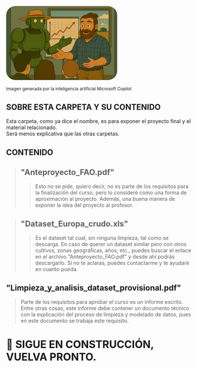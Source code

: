 <div style="display: flex; justify-content: left;">
    <img src="../imag/presen.png" style="border-radius: 25px; width: 60%;">
</div>

<small>Imagen generada por la inteligencia artificial Microsoft Copilot</small>

## SOBRE ESTA CARPETA Y SU CONTENIDO

Esta carpeta, como ya dice el nombre, es para exponer el proyecto final y el material relacionado.  
Será menos explicativa que las otras carpetas.  

## CONTENIDO

> ## "Anteproyecto_FAO.pdf"  
>> Esto no se pide, quiero decir, no es parte de los requisitos para la finalización del curso, pero lo consideré como una forma de aproximación al proyecto. Además, una buena manera de exponer la idea del proyecto al profesor.  

> ## "Dataset_Europa_crudo.xls"  
>> Es el dataset tal cual, sin ninguna limpieza, tal como se descarga. En caso de querer un dataset similar pero con otros cultivos, zonas geográficas, años, etc., puedes buscar el enlace en el archivo "Anteproyecto_FAO.pdf" y desde ahí podrás descargarlo. Si no te aclaras, puedes contactarme y te ayudaré en cuanto pueda.
>>
## "Limpieza_y_analisis_dataset_provisional.pdf"

> Parte de los requisitos para aprobar el curso es un informe escrito. Entre otras cosas, este informe debe contener un documento técnico con la explicación del proceso de limpieza y modelado de datos, pues en este documento se trabaja este requisito.
  

# 🚧 SIGUE EN CONSTRUCCIÓN, VUELVA PRONTO.

